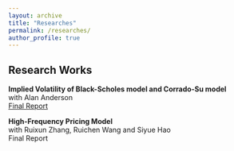 ```yaml
---
layout: archive
title: "Researches"
permalink: /researches/
author_profile: true
---
```


## Research Works

<b>Implied Volatility of Black-Scholes model and Corrado-Su model</b><br>
with Alan Anderson<br>
[Final Report](https://iceleafzzz.github.io/files/report_Alan.pdf) &nbsp;&nbsp;&nbsp;&nbsp;

<b>High-Frequency Pricing Model</b><br>
with Ruixun Zhang, Ruichen Wang and Siyue Hao<br>
Final Report
